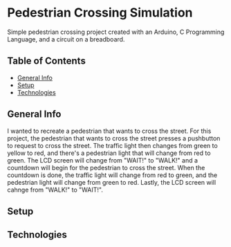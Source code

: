 # Pedestrian Crossing Simulation

Simple pedestrian crossing project created with an Arduino, C Programming Language, and a circuit on a breadboard. 

## Table of Contents
* [General Info](#general-info)
* [Setup](#setup)
* [Technologies](#technologies)

## General Info

I wanted to recreate a pedestrian that wants to cross the street. For this project, the pedestrian that wants to cross the street presses a pushbutton to request to cross the street. The traffic light then changes from green to yellow to red, and there's a pedestrian light that will change from red to green. The LCD screen will change from "WAIT!" to "WALK!" and a countdown will begin for the pedestrian to cross the street. When the countdown is done, the traffic light will change from red to green, and the pedestrian light will change from green to red. Lastly, the LCD screen will cahnge from "WALK!" to "WAIT!". 

## Setup

## Technologies


